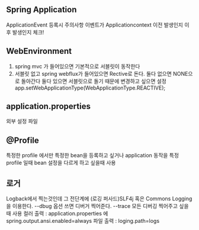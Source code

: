 ## Spring Application
ApplicationEvent 등록시 주의사항
이벤트가 Applicationcontext 이전 발생인지 이후 발생인지 체크!

## WebEnvironment
1. spring mvc 가 들어있으면 기본적으로 서블릿이 동작한다
2. 서블릿 없고 spring webflux가 들어있으면 Rective로 돈다.
둘다 없으면 NONE으로 돌아간다
둘다 있으면 서블릿으로 돌기 때문에 변경하고 싶으면 설정  app.setWebApplicationType(WebApplicationType.REACTIVE);

## application.properties
외부 설정 파일

## @Profile
특정한 profile 에서만 특정한 bean을 등록하고 싶거나 application 동작을 특정 profile 일때 bean 설정을 다르게 하고 싶을때 사용

## 로거
Logback에서 찍는것인데 그 전단계에 (로깅 퍼사드)SLF4j 혹은 Commons Logging을 이용한다.
--dbug 옵션 쓰면 디버거 찍어준다.
--trace 모든 디버깅 찍어주고 싶을 때 사용
컬러 출력 : application.properties 에 spring.output.ansi.enabled=always
파일 출력 : loging.path=logs

 